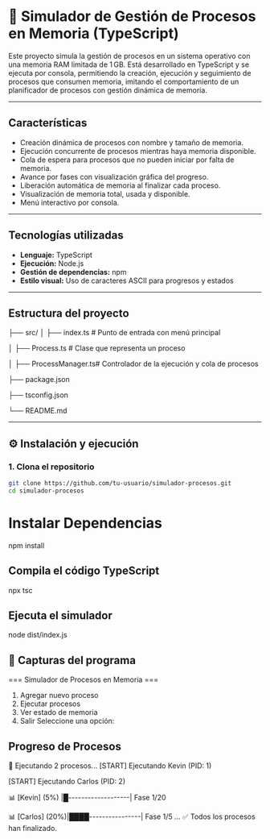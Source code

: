 # 🧠 Simulador de Gestión de Procesos en Memoria (TypeScript)
Este proyecto simula la gestión de procesos en un sistema operativo con una memoria RAM limitada de 1 GB. Está desarrollado en TypeScript y se ejecuta por consola, permitiendo la creación, ejecución y seguimiento de procesos que consumen memoria, imitando el comportamiento de un planificador de procesos con gestión dinámica de memoria.

---

## Características

-  Creación dinámica de procesos con nombre y tamaño de memoria.
-  Ejecución concurrente de procesos mientras haya memoria disponible.
-  Cola de espera para procesos que no pueden iniciar por falta de memoria.
-  Avance por fases con visualización gráfica del progreso.
-  Liberación automática de memoria al finalizar cada proceso.
-  Visualización de memoria total, usada y disponible.
-  Menú interactivo por consola.

---

## Tecnologías utilizadas

- **Lenguaje:** TypeScript
- **Ejecución:** Node.js
- **Gestión de dependencias:** npm
- **Estilo visual:** Uso de caracteres ASCII para progresos y estados

---

## Estructura del proyecto

├── src/
│ ├── index.ts # Punto de entrada con menú principal

│ ├── Process.ts # Clase que representa un proceso

│ ├── ProcessManager.ts# Controlador de la ejecución y cola de procesos

├── package.json

├── tsconfig.json

└── README.md


---

## ⚙️ Instalación y ejecución

### 1. Clona el repositorio

```bash
git clone https://github.com/tu-usuario/simulador-procesos.git
cd simulador-procesos
```

# Instalar Dependencias

npm install

## Compila el código TypeScript

npx tsc

## Ejecuta el simulador

node dist/index.js


## 📸 Capturas del programa

=== Simulador de Procesos en Memoria ===
1. Agregar nuevo proceso
2. Ejecutar procesos
3. Ver estado de memoria
4. Salir
Seleccione una opción:

## Progreso de Procesos

🚀 Ejecutando 2 procesos...
[START] Ejecutando Kevin (PID: 1)

[START] Ejecutando Carlos (PID: 2)

📊 [Kevin] (5%)  |█-------------------| Fase 1/20

📊 [Carlos] (20%)|████----------------| Fase 1/5
...
✅ Todos los procesos han finalizado.
